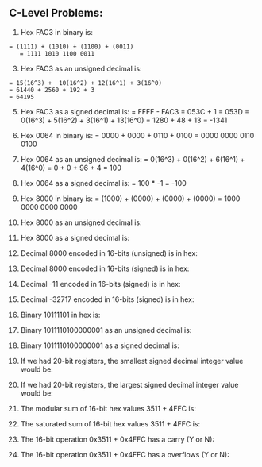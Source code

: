 ## C-Level Problems:

1. Hex FAC3 in binary is:
```
= (1111) + (1010) + (1100) + (0011)
   = 1111 1010 1100 0011
```

3. Hex FAC3 as an unsigned decimal is:
```
= 15(16^3) +  10(16^2) + 12(16^1) + 3(16^0)
= 61440 + 2560 + 192 + 3
= 64195
```
 
5. Hex FAC3 as a signed decimal is:
    = FFFF - FAC3
	  = 053C + 1
	  = 053D
	  = 0(16^3) + 5(16^2) + 3(16^1) + 13(16^0)
	  = 1280 + 48 + 13
	  = -1341

6. Hex 0064 in binary is:
	  = 0000 + 0000 + 0110 + 0100
	  = 0000 0000 0110 0100

7. Hex 0064 as an unsigned decimal is:
  	= 0(16^3) + 0(16^2) + 6(16^1) + 4(16^0)
  	= 0 + 0 + 96 + 4
  	= 100

8. Hex 0064 as a signed decimal is:
  	= 100 * -1
  	= -100
  
9. Hex 8000 in binary is:
  	= (1000) +  (0000) +  (0000) + (0000)
  	= 1000 0000 0000 0000

10. Hex 8000 as an unsigned decimal is:


11. Hex 8000 as a signed decimal is:


12. Decimal 8000 encoded in 16-bits (unsigned) is in hex:


13. Decimal 8000 encoded in 16-bits (signed) is in hex:


14. Decimal -11 encoded in 16-bits (signed) is in hex:


15. Decimal -32717 encoded in 16-bits (signed) is in hex:


16. Binary 10111101 in hex is:


17. Binary 1011110100000001 as an unsigned decimal is:


18. Binary 1011110100000001 as a signed decimal is:


19. If we had 20-bit registers, the smallest signed decimal integer value would be:


20. If we had 20-bit registers, the largest signed decimal integer value would be:


21. The modular sum of 16-bit hex values 3511 + 4FFC is:


22. The saturated sum of 16-bit hex values 3511 + 4FFC is:


23. The 16-bit operation 0x3511 + 0x4FFC has a carry (Y or N):


24. The 16-bit operation 0x3511 + 0x4FFC has a overflows (Y or N):

